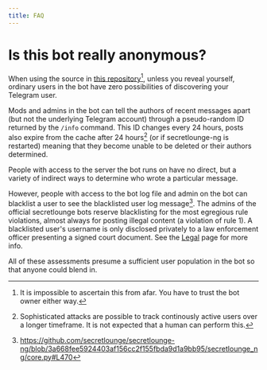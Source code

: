 ```yaml
---
title: FAQ
---
```


# Is this bot really anonymous?

When using the source in [this repository](https://github.com/secretlounge/secretlounge-ng)[^1], unless you reveal yourself,
ordinary users in the bot have zero possibilities of discovering your Telegram user.

Mods and admins in the bot can tell the authors of recent messages
apart (but not the underlying Telegram account) through a
pseudo-random ID returned by the `/info` command. This ID changes
every 24 hours, posts also expire from the cache after 24 hours[^2]
(or if secretlounge-ng is restarted) meaning that they become unable
to be deleted or their authors determined.

People with access to the server the bot runs on have no direct, but a
variety of indirect ways to determine who wrote a particular message.

However, people with access to the bot log file and admin on the bot
can blacklist a user to see the blacklisted user log message[^3]. The
admins of the official secretlounge bots reserve blacklisting for the
most egregious rule violations, almost always for posting illegal
content (a violation of rule 1). A blacklisted user's username is only
disclosed privately to a law enforcement officer presenting a signed
court document. See the [Legal](/meta/legal/) page for more info.

[^1]: It is impossible to ascertain this from afar. You have to trust
    the bot owner either way.

[^2]: Sophisticated attacks are possible to track continously active users over a longer timeframe. It is not expected that a human can perform this.

[^3]: https://github.com/secretlounge/secretlounge-ng/blob/3a668fee5924403af156cc2f155fbda9d1a9bb95/secretlounge_ng/core.py#L470

All of these assessments presume a sufficient user population in the bot so that anyone could blend in.
